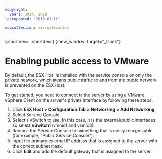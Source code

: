 ```yaml
---
copyright:
  years: 2014, 2018
lastupdated: "2018-01-11"

subcollection: virtualization
---
```

{:shortdesc: .shortdesc}
{:new_window: target="_blank"}

# Enabling public access to VMware

By default, the ESX Host is installed with the service console on only the private network, which means public traffic to and from the public network is prevented on the ESX Host. 

To get started, you need to connect to the server by using a VMware vSphere Client on the server's private interface by following these steps.

1. Click **ESX Host > Configuration Tab > Networking > Add Networking**
2. Select Service Console.
3. Select a vSwitch to use. In this case, it is the external/public interfaces, so select **vSwitch1** (vmnic1 and vmnic3).
4. Rename the Service Console to something that is easily recognizable (for example, "Public Service Console").
5. Input the primary external IP address that is assigned to the server with the correct subnet mask.
6. Click **Edit** and add the default gateway that is assigned to the server.


